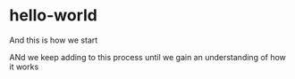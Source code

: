 # hello-world
And this is how we start

ANd we keep adding to this process until we gain an understanding of how it works

